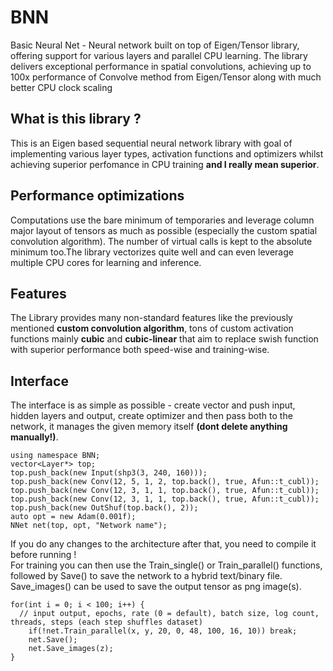 # BNN
Basic Neural Net -  Neural network built on top of Eigen/Tensor library, offering support for various layers and parallel CPU learning. The library delivers exceptional performance in spatial convolutions, achieving up to 100x performance of Convolve method from Eigen/Tensor along with much better CPU clock scaling
## What is this library ?
This is an Eigen based sequential neural network library with goal of implementing various layer types, activation functions and optimizers whilst achieving superior perfomance in CPU training **and I really mean superior**.
## Performance optimizations
Computations use the bare minimum of temporaries and leverage column major layout of tensors as much as possible (especially the custom spatial convolution algorithm). The number of virtual calls is kept to the absolute minimum too.The library vectorizes quite well and can even leverage multiple CPU cores for learning and inference.
## Features
The Library provides many non-standard features like the previously mentioned **custom convolution algorithm**, tons of custom activation functions mainly **cubic** and **cubic-linear** that aim to replace swish function with superior performance both speed-wise and training-wise.
## Interface
The interface is as simple as possible - create vector<Layer> and push input, hidden layers and output, create optimizer and then pass both to the network, it manages the given memory itself **(dont delete anything manually!)**.
```
using namespace BNN;
vector<Layer*> top;
top.push_back(new Input(shp3(3, 240, 160)));
top.push_back(new Conv(12, 5, 1, 2, top.back(), true, Afun::t_cubl));
top.push_back(new Conv(12, 3, 1, 1, top.back(), true, Afun::t_cubl));
top.push_back(new Conv(12, 3, 1, 1, top.back(), true, Afun::t_cubl));
top.push_back(new OutShuf(top.back(), 2));
auto opt = new Adam(0.001f);
NNet net(top, opt, "Network name");
```
If you do any changes to the architecture after that, you need to compile it before running !\
For training you can then use the Train_single() or Train_parallel() functions, followed by Save() to save the network to a hybrid text/binary file.
Save_images() can be used to save the output tensor as png image(s).
```
for(int i = 0; i < 100; i++) {
  // input output, epochs, rate (0 = default), batch size, log count, threads, steps (each step shuffles dataset) 
	if(!net.Train_parallel(x, y, 20, 0, 48, 100, 16, 10)) break;
	net.Save();
	net.Save_images(z);
}
```
